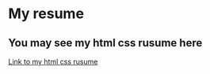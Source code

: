 # My resume

## You may see my html css rusume here 

[Link to my html css rusume](https://sserg-dev.github.io/resume/)
